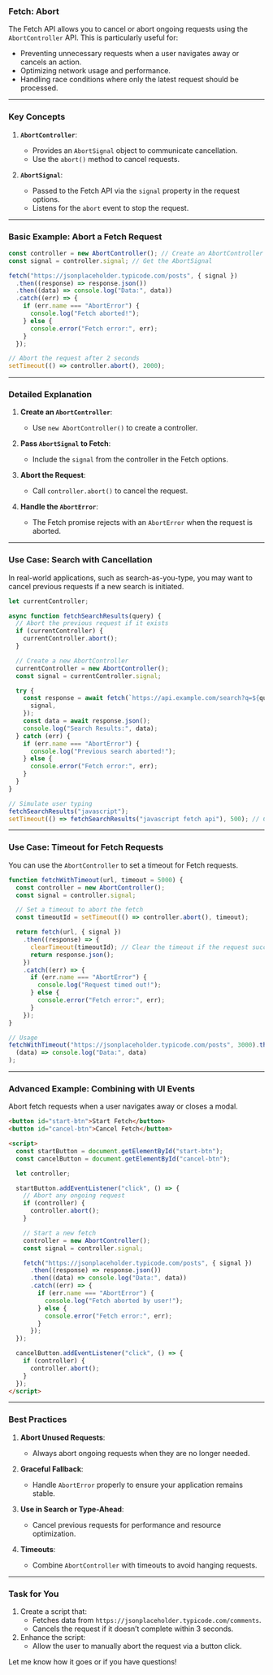 ### **Fetch: Abort**

The Fetch API allows you to cancel or abort ongoing requests using the `AbortController` API. This is particularly useful for:

- Preventing unnecessary requests when a user navigates away or cancels an action.
- Optimizing network usage and performance.
- Handling race conditions where only the latest request should be processed.

---

### **Key Concepts**

1. **`AbortController`**:

   - Provides an `AbortSignal` object to communicate cancellation.
   - Use the `abort()` method to cancel requests.

2. **`AbortSignal`**:
   - Passed to the Fetch API via the `signal` property in the request options.
   - Listens for the `abort` event to stop the request.

---

### **Basic Example: Abort a Fetch Request**

```javascript
const controller = new AbortController(); // Create an AbortController
const signal = controller.signal; // Get the AbortSignal

fetch("https://jsonplaceholder.typicode.com/posts", { signal })
  .then((response) => response.json())
  .then((data) => console.log("Data:", data))
  .catch((err) => {
    if (err.name === "AbortError") {
      console.log("Fetch aborted!");
    } else {
      console.error("Fetch error:", err);
    }
  });

// Abort the request after 2 seconds
setTimeout(() => controller.abort(), 2000);
```

---

### **Detailed Explanation**

1. **Create an `AbortController`**:

   - Use `new AbortController()` to create a controller.

2. **Pass `AbortSignal` to Fetch**:

   - Include the `signal` from the controller in the Fetch options.

3. **Abort the Request**:

   - Call `controller.abort()` to cancel the request.

4. **Handle the `AbortError`**:
   - The Fetch promise rejects with an `AbortError` when the request is aborted.

---

### **Use Case: Search with Cancellation**

In real-world applications, such as search-as-you-type, you may want to cancel previous requests if a new search is initiated.

```javascript
let currentController;

async function fetchSearchResults(query) {
  // Abort the previous request if it exists
  if (currentController) {
    currentController.abort();
  }

  // Create a new AbortController
  currentController = new AbortController();
  const signal = currentController.signal;

  try {
    const response = await fetch(`https://api.example.com/search?q=${query}`, {
      signal,
    });
    const data = await response.json();
    console.log("Search Results:", data);
  } catch (err) {
    if (err.name === "AbortError") {
      console.log("Previous search aborted!");
    } else {
      console.error("Fetch error:", err);
    }
  }
}

// Simulate user typing
fetchSearchResults("javascript");
setTimeout(() => fetchSearchResults("javascript fetch api"), 500); // Cancels the previous request
```

---

### **Use Case: Timeout for Fetch Requests**

You can use the `AbortController` to set a timeout for Fetch requests.

```javascript
function fetchWithTimeout(url, timeout = 5000) {
  const controller = new AbortController();
  const signal = controller.signal;

  // Set a timeout to abort the fetch
  const timeoutId = setTimeout(() => controller.abort(), timeout);

  return fetch(url, { signal })
    .then((response) => {
      clearTimeout(timeoutId); // Clear the timeout if the request succeeds
      return response.json();
    })
    .catch((err) => {
      if (err.name === "AbortError") {
        console.log("Request timed out!");
      } else {
        console.error("Fetch error:", err);
      }
    });
}

// Usage
fetchWithTimeout("https://jsonplaceholder.typicode.com/posts", 3000).then(
  (data) => console.log("Data:", data)
);
```

---

### **Advanced Example: Combining with UI Events**

Abort fetch requests when a user navigates away or closes a modal.

```html
<button id="start-btn">Start Fetch</button>
<button id="cancel-btn">Cancel Fetch</button>

<script>
  const startButton = document.getElementById("start-btn");
  const cancelButton = document.getElementById("cancel-btn");

  let controller;

  startButton.addEventListener("click", () => {
    // Abort any ongoing request
    if (controller) {
      controller.abort();
    }

    // Start a new fetch
    controller = new AbortController();
    const signal = controller.signal;

    fetch("https://jsonplaceholder.typicode.com/posts", { signal })
      .then((response) => response.json())
      .then((data) => console.log("Data:", data))
      .catch((err) => {
        if (err.name === "AbortError") {
          console.log("Fetch aborted by user!");
        } else {
          console.error("Fetch error:", err);
        }
      });
  });

  cancelButton.addEventListener("click", () => {
    if (controller) {
      controller.abort();
    }
  });
</script>
```

---

### **Best Practices**

1. **Abort Unused Requests**:
   - Always abort ongoing requests when they are no longer needed.
2. **Graceful Fallback**:

   - Handle `AbortError` properly to ensure your application remains stable.

3. **Use in Search or Type-Ahead**:

   - Cancel previous requests for performance and resource optimization.

4. **Timeouts**:
   - Combine `AbortController` with timeouts to avoid hanging requests.

---

### **Task for You**

1. Create a script that:
   - Fetches data from `https://jsonplaceholder.typicode.com/comments`.
   - Cancels the request if it doesn’t complete within 3 seconds.
2. Enhance the script:
   - Allow the user to manually abort the request via a button click.

Let me know how it goes or if you have questions!
